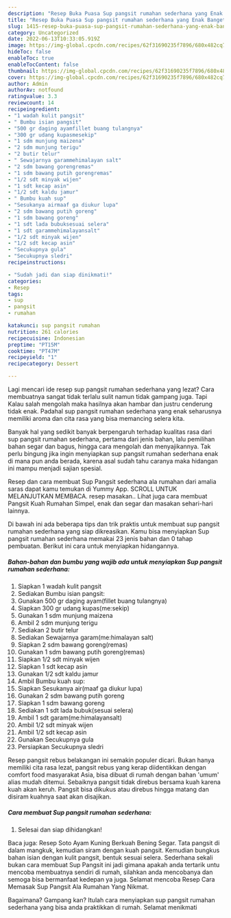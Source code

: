 ```yaml
---
description: "Resep Buka Puasa Sup pangsit rumahan sederhana yang Enak Banget"
title: "Resep Buka Puasa Sup pangsit rumahan sederhana yang Enak Banget"
slug: 1415-resep-buka-puasa-sup-pangsit-rumahan-sederhana-yang-enak-banget
category: Uncategorized
date: 2022-06-13T10:33:05.919Z
image: https://img-global.cpcdn.com/recipes/62f31690235f7896/680x482cq70/sup-pangsit-rumahan-sederhana-foto-resep-utama.jpg
hideToc: false
enableToc: true
enableTocContent: false
thumbnail: https://img-global.cpcdn.com/recipes/62f31690235f7896/680x482cq70/sup-pangsit-rumahan-sederhana-foto-resep-utama.jpg
cover: https://img-global.cpcdn.com/recipes/62f31690235f7896/680x482cq70/sup-pangsit-rumahan-sederhana-foto-resep-utama.jpg
author: Admin
authorAv: notfound
ratingvalue: 3.3
reviewcount: 14
recipeingredient:
- "1 wadah kulit pangsit"
- " Bumbu isian pangsit"
- "500 gr daging ayamfillet buang tulangnya"
- "300 gr udang kupasmesekip"
- "1 sdm munjung maizena"
- "2 sdm munjung terigu"
- "2 butir telur"
- " Sewajarnya garammehimalayan salt"
- "2 sdm bawang gorengremas"
- "1 sdm bawang putih gorengremas"
- "1/2 sdt minyak wijen"
- "1 sdt kecap asin"
- "1/2 sdt kaldu jamur"
- " Bumbu kuah sup"
- "Sesukanya airmaaf ga diukur lupa"
- "2 sdm bawang putih goreng"
- "1 sdm bawang goreng"
- "1 sdt lada bubuksesuai selera"
- "1 sdt garammehimalayansalt"
- "1/2 sdt minyak wijen"
- "1/2 sdt kecap asin"
- "Secukupnya gula"
- "Secukupnya sledri"
recipeinstructions:

- "Sudah jadi dan siap dinikmati!"
categories:
- Resep
tags:
- sup
- pangsit
- rumahan

katakunci: sup pangsit rumahan 
nutrition: 261 calories
recipecuisine: Indonesian
preptime: "PT15M"
cooktime: "PT47M"
recipeyield: "1"
recipecategory: Dessert

---
```



Lagi mencari ide resep sup pangsit rumahan sederhana yang lezat? Cara membuatnya sangat tidak terlalu sulit namun tidak gampang juga. Tapi Kalau salah mengolah maka hasilnya akan hambar dan justru cenderung tidak enak. Padahal sup pangsit rumahan sederhana yang enak seharusnya memiliki aroma dan cita rasa yang bisa memancing selera kita.


Banyak hal yang sedikit banyak berpengaruh terhadap kualitas rasa dari sup pangsit rumahan sederhana, pertama dari jenis bahan, lalu pemilihan bahan segar dan bagus, hingga cara mengolah dan menyajikannya. Tak perlu bingung jika ingin menyiapkan sup pangsit rumahan sederhana enak di mana pun anda berada, karena asal sudah tahu caranya maka hidangan ini mampu menjadi sajian spesial.

Resep dan cara membuat Sup Pangsit sederhana ala rumahan dari amalia saras dapat kamu temukan di Yummy App. SCROLL UNTUK MELANJUTKAN MEMBACA. resep masakan.. Lihat juga cara membuat Pangsit Kuah Rumahan Simpel, enak dan segar dan masakan sehari-hari lainnya.


Di bawah ini ada beberapa tips dan trik praktis untuk membuat sup pangsit rumahan sederhana yang siap dikreasikan. Kamu bisa menyiapkan Sup pangsit rumahan sederhana memakai 23 jenis bahan dan 0 tahap pembuatan. Berikut ini cara untuk menyiapkan hidangannya.

<!--inarticleads1-->

##### Bahan-bahan dan bumbu yang wajib ada untuk menyiapkan Sup pangsit rumahan sederhana:

1. Siapkan 1 wadah kulit pangsit
1. Sediakan  Bumbu isian pangsit:
1. Gunakan 500 gr daging ayam(fillet buang tulangnya)
1. Siapkan 300 gr udang kupas(me:sekip)
1. Gunakan 1 sdm munjung maizena
1. Ambil 2 sdm munjung terigu
1. Sediakan 2 butir telur
1. Sediakan  Sewajarnya garam(me:himalayan salt)
1. Siapkan 2 sdm bawang goreng(remas)
1. Gunakan 1 sdm bawang putih goreng(remas)
1. Siapkan 1/2 sdt minyak wijen
1. Siapkan 1 sdt kecap asin
1. Gunakan 1/2 sdt kaldu jamur
1. Ambil  Bumbu kuah sup:
1. Siapkan Sesukanya air(maaf ga diukur lupa)
1. Gunakan 2 sdm bawang putih goreng
1. Siapkan 1 sdm bawang goreng
1. Sediakan 1 sdt lada bubuk(sesuai selera)
1. Ambil 1 sdt garam(me:himalayansalt)
1. Ambil 1/2 sdt minyak wijen
1. Ambil 1/2 sdt kecap asin
1. Gunakan Secukupnya gula
1. Persiapkan Secukupnya sledri


Resep pangsit rebus belakangan ini semakin populer dicari. Bukan hanya memiliki cita rasa lezat, pangsit rebus yang kerap diidentikkan dengan comfort food masyarakat Asia, bisa dibuat di rumah dengan bahan &#39;umum&#39; alias mudah ditemui. Sebaiknya pangsit tidak direbus bersama kuah karena kuah akan keruh. Pangsit bisa dikukus atau direbus hingga matang dan disiram kuahnya saat akan disajikan. 

<!--inarticleads2-->

##### Cara membuat Sup pangsit rumahan sederhana:


1. Selesai dan siap dihidangkan!

Baca juga: Resep Soto Ayam Kuning Berkuah Bening Segar. Tata pangsit di dalam mangkuk, kemudian siram dengan kuah pangsit. Kemudian bungkus bahan isian dengan kulit pangsit, bentuk sesuai selera. Sederhana sekali bukan cara membuat Sup Pangsit ini jadi gimana apakah anda tertarik untu mencoba membuatnya sendiri di rumah, silahkan anda mencobanya dan semoga bisa bermanfaat kedepan ya juga. Selamat mencoba Resep Cara Memasak Sup Pangsit Ala Rumahan Yang Nikmat. 

Bagaimana? Gampang kan? Itulah cara menyiapkan sup pangsit rumahan sederhana yang bisa anda praktikkan di rumah. Selamat menikmati
